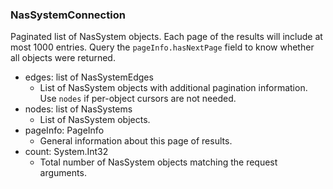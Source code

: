 ### NasSystemConnection
Paginated list of NasSystem objects. Each page of the results will include at most 1000 entries. Query the `pageInfo.hasNextPage` field to know whether all objects were returned.

- edges: list of NasSystemEdges
  - List of NasSystem objects with additional pagination information. Use `nodes` if per-object cursors are not needed.
- nodes: list of NasSystems
  - List of NasSystem objects.
- pageInfo: PageInfo
  - General information about this page of results.
- count: System.Int32
  - Total number of NasSystem objects matching the request arguments.
